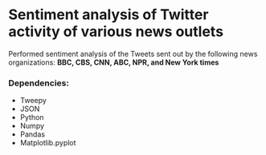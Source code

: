 # Sentiment analysis of Twitter activity of various news outlets
Performed sentiment analysis of the Tweets sent out by the following news organizations: **BBC, CBS, CNN, ABC, NPR, and New York times** 

### Dependencies:

* Tweepy
* JSON
* Python
* Numpy
* Pandas
* Matplotlib.pyplot
